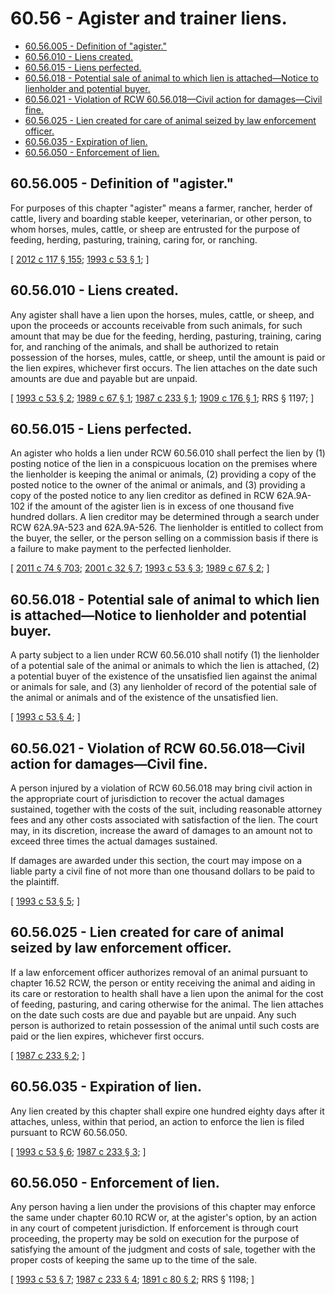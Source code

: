 # 60.56 - Agister and trainer liens.
* [60.56.005 - Definition of "agister."](#6056005---definition-of-agister)
* [60.56.010 - Liens created.](#6056010---liens-created)
* [60.56.015 - Liens perfected.](#6056015---liens-perfected)
* [60.56.018 - Potential sale of animal to which lien is attached—Notice to lienholder and potential buyer.](#6056018---potential-sale-of-animal-to-which-lien-is-attachednotice-to-lienholder-and-potential-buyer)
* [60.56.021 - Violation of RCW  60.56.018—Civil action for damages—Civil fine.](#6056021---violation-of-rcw--6056018civil-action-for-damagescivil-fine)
* [60.56.025 - Lien created for care of animal seized by law enforcement officer.](#6056025---lien-created-for-care-of-animal-seized-by-law-enforcement-officer)
* [60.56.035 - Expiration of lien.](#6056035---expiration-of-lien)
* [60.56.050 - Enforcement of lien.](#6056050---enforcement-of-lien)
## 60.56.005 - Definition of "agister."
For purposes of this chapter "agister" means a farmer, rancher, herder of cattle, livery and boarding stable keeper, veterinarian, or other person, to whom horses, mules, cattle, or sheep are entrusted for the purpose of feeding, herding, pasturing, training, caring for, or ranching.

\[ [2012 c 117 § 155](http://lawfilesext.leg.wa.gov/biennium/2011-12/Pdf/Bills/Session%20Laws/Senate/6095.SL.pdf?cite=2012%20c%20117%20§%20155); [1993 c 53 § 1](http://lawfilesext.leg.wa.gov/biennium/1993-94/Pdf/Bills/Session%20Laws/Senate/5487-S.SL.pdf?cite=1993%20c%2053%20§%201); \]

## 60.56.010 - Liens created.
Any agister shall have a lien upon the horses, mules, cattle, or sheep, and upon the proceeds or accounts receivable from such animals, for such amount that may be due for the feeding, herding, pasturing, training, caring for, and ranching of the animals, and shall be authorized to retain possession of the horses, mules, cattle, or sheep, until the amount is paid or the lien expires, whichever first occurs. The lien attaches on the date such amounts are due and payable but are unpaid.

\[ [1993 c 53 § 2](http://lawfilesext.leg.wa.gov/biennium/1993-94/Pdf/Bills/Session%20Laws/Senate/5487-S.SL.pdf?cite=1993%20c%2053%20§%202); [1989 c 67 § 1](http://leg.wa.gov/CodeReviser/documents/sessionlaw/1989c67.pdf?cite=1989%20c%2067%20§%201); [1987 c 233 § 1](http://leg.wa.gov/CodeReviser/documents/sessionlaw/1987c233.pdf?cite=1987%20c%20233%20§%201); [1909 c 176 § 1](http://leg.wa.gov/CodeReviser/documents/sessionlaw/1909c176.pdf?cite=1909%20c%20176%20§%201); RRS § 1197; \]

## 60.56.015 - Liens perfected.
An agister who holds a lien under RCW 60.56.010 shall perfect the lien by (1) posting notice of the lien in a conspicuous location on the premises where the lienholder is keeping the animal or animals, (2) providing a copy of the posted notice to the owner of the animal or animals, and (3) providing a copy of the posted notice to any lien creditor as defined in RCW 62A.9A-102 if the amount of the agister lien is in excess of one thousand five hundred dollars. A lien creditor may be determined through a search under RCW 62A.9A-523 and 62A.9A-526. The lienholder is entitled to collect from the buyer, the seller, or the person selling on a commission basis if there is a failure to make payment to the perfected lienholder.

\[ [2011 c 74 § 703](http://lawfilesext.leg.wa.gov/biennium/2011-12/Pdf/Bills/Session%20Laws/House/1492-S.SL.pdf?cite=2011%20c%2074%20§%20703); [2001 c 32 § 7](http://lawfilesext.leg.wa.gov/biennium/2001-02/Pdf/Bills/Session%20Laws/Senate/5053.SL.pdf?cite=2001%20c%2032%20§%207); [1993 c 53 § 3](http://lawfilesext.leg.wa.gov/biennium/1993-94/Pdf/Bills/Session%20Laws/Senate/5487-S.SL.pdf?cite=1993%20c%2053%20§%203); [1989 c 67 § 2](http://leg.wa.gov/CodeReviser/documents/sessionlaw/1989c67.pdf?cite=1989%20c%2067%20§%202); \]

## 60.56.018 - Potential sale of animal to which lien is attached—Notice to lienholder and potential buyer.
A party subject to a lien under RCW 60.56.010 shall notify (1) the lienholder of a potential sale of the animal or animals to which the lien is attached, (2) a potential buyer of the existence of the unsatisfied lien against the animal or animals for sale, and (3) any lienholder of record of the potential sale of the animal or animals and of the existence of the unsatisfied lien.

\[ [1993 c 53 § 4](http://lawfilesext.leg.wa.gov/biennium/1993-94/Pdf/Bills/Session%20Laws/Senate/5487-S.SL.pdf?cite=1993%20c%2053%20§%204); \]

## 60.56.021 - Violation of RCW  60.56.018—Civil action for damages—Civil fine.
A person injured by a violation of RCW 60.56.018 may bring civil action in the appropriate court of jurisdiction to recover the actual damages sustained, together with the costs of the suit, including reasonable attorney fees and any other costs associated with satisfaction of the lien. The court may, in its discretion, increase the award of damages to an amount not to exceed three times the actual damages sustained.

If damages are awarded under this section, the court may impose on a liable party a civil fine of not more than one thousand dollars to be paid to the plaintiff.

\[ [1993 c 53 § 5](http://lawfilesext.leg.wa.gov/biennium/1993-94/Pdf/Bills/Session%20Laws/Senate/5487-S.SL.pdf?cite=1993%20c%2053%20§%205); \]

## 60.56.025 - Lien created for care of animal seized by law enforcement officer.
If a law enforcement officer authorizes removal of an animal pursuant to chapter 16.52 RCW, the person or entity receiving the animal and aiding in its care or restoration to health shall have a lien upon the animal for the cost of feeding, pasturing, and caring otherwise for the animal. The lien attaches on the date such costs are due and payable but are unpaid. Any such person is authorized to retain possession of the animal until such costs are paid or the lien expires, whichever first occurs.

\[ [1987 c 233 § 2](http://leg.wa.gov/CodeReviser/documents/sessionlaw/1987c233.pdf?cite=1987%20c%20233%20§%202); \]

## 60.56.035 - Expiration of lien.
Any lien created by this chapter shall expire one hundred eighty days after it attaches, unless, within that period, an action to enforce the lien is filed pursuant to RCW 60.56.050.

\[ [1993 c 53 § 6](http://lawfilesext.leg.wa.gov/biennium/1993-94/Pdf/Bills/Session%20Laws/Senate/5487-S.SL.pdf?cite=1993%20c%2053%20§%206); [1987 c 233 § 3](http://leg.wa.gov/CodeReviser/documents/sessionlaw/1987c233.pdf?cite=1987%20c%20233%20§%203); \]

## 60.56.050 - Enforcement of lien.
Any person having a lien under the provisions of this chapter may enforce the same under chapter 60.10 RCW or, at the agister's option, by an action in any court of competent jurisdiction. If enforcement is through court proceeding, the property may be sold on execution for the purpose of satisfying the amount of the judgment and costs of sale, together with the proper costs of keeping the same up to the time of the sale.

\[ [1993 c 53 § 7](http://lawfilesext.leg.wa.gov/biennium/1993-94/Pdf/Bills/Session%20Laws/Senate/5487-S.SL.pdf?cite=1993%20c%2053%20§%207); [1987 c 233 § 4](http://leg.wa.gov/CodeReviser/documents/sessionlaw/1987c233.pdf?cite=1987%20c%20233%20§%204); [1891 c 80 § 2](http://leg.wa.gov/CodeReviser/documents/sessionlaw/1891c80.pdf?cite=1891%20c%2080%20§%202); RRS § 1198; \]

